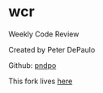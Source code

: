 wcr
===

Weekly Code Review

Created by Peter DePaulo
 
Github: [pndpo](https://github.com/pndpo)

This fork lives [here](https://github.com/pndpo/wcr)